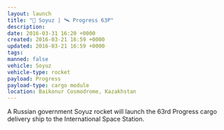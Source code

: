 ```yaml
---
layout: launch
title: "🚀 Soyuz | 🛰 Progress 63P"
description:
date: 2016-03-31 16:20 +0000
created: 2016-03-21 16:59 +0000
updated: 2016-03-21 16:59 +0000
tags:
manned: false
vehicle: Soyuz
vehicle-type: rocket
payload: Progress
payload-type: cargo module
location: Baikonur Cosmodrome, Kazakhstan
---
```


A Russian government Soyuz rocket will launch the 63rd Progress cargo delivery ship to the International Space Station.
